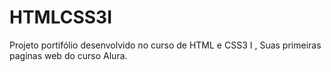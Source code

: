 # HTMLCSS3I
Projeto portifólio desenvolvido no curso de HTML e CSS3 I  , Suas primeiras paginas web do curso Alura.
